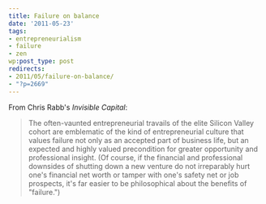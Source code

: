 ```yaml
---
title: Failure on balance
date: '2011-05-23'
tags:
- entrepreneurialism
- failure
- zen
wp:post_type: post
redirects:
- 2011/05/failure-on-balance/
- "?p=2669"
---
```


From Chris Rabb's _Invisible Capital_:

> The often-vaunted entrepreneurial travails of the elite Silicon Valley cohort are emblematic of the kind of entrepreneurial culture that values failure not only as an accepted part of business life, but an expected and highly valued precondition for greater opportunity and professional insight. (Of course, if the financial and professional downsides of shutting down a new venture do not irreparably hurt one's financial net worth or tamper with one's safety net or job prospects, it's far easier to be philosophical about the benefits of "failure.")
